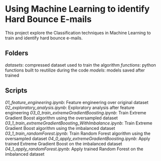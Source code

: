 # Using Machine Learning to identify Hard Bounce E-mails

This project explore the Classification techniques in Machine Learning to train and identify hard bounce e-mails.

## Folders

*datasets*: compressed dataset used to train the algorithm
*functions*: python functions built to reutilize during the code
*models*: models saved after trained

## Scripts

*01_feature_engineering.ipynb*: Feature engineering over original dataset
*02_exploratory_analysis.ipynb*: Exploratory analysis after feature engineering
*03_0_train_extremeGradientBoosting.ipynb*: Train Extreme Gradient Boost algorithm using the oversampled dataset
*03_1_train_extremeGradientBoosting_WithImbalance.ipynb*: Train Extreme Gradient Boost algorithm using the imbalanced dataset
*03_1_train_randomForest.ipynb*: Train Random Forest algorithm using the oversampled dataset
*04_0_apply_extremeGradientBoosting.ipynb*: Apply trained Extreme Gradient Boost on the imbalanced dataset
*04_1_apply_randomForest.ipynb*: Apply trained Random Forest on the imbalanced dataset

